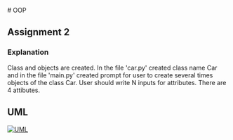 #   O O P 


## Assignment 2


### Explanation


Class and objects are created. In the file 'car.py' created class name Car and in the file 'main.py' created prompt for user to create several times objects of the class Car. User should write N inputs for attributes. There are 4 attibutes.


## UML

 [![UML](alt "UML")](https://github.com/bbzet/OOP/blob/main/UML.png "UML")
